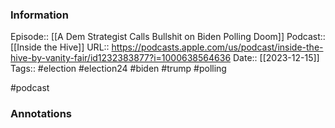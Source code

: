 ### Information

Episode:: [[A Dem Strategist Calls Bullshit on Biden Polling Doom]]
Podcast:: [[Inside the Hive]]
URL:: https://podcasts.apple.com/us/podcast/inside-the-hive-by-vanity-fair/id1232383877?i=1000638564636
Date:: [[2023-12-15]]
Tags:: #election #election24 #biden #trump #polling

#podcast


### Annotations

